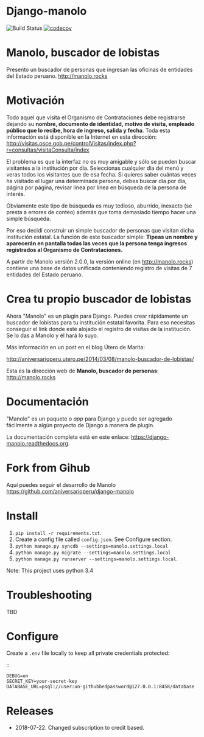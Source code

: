 Django-manolo
=============

![Build Status](https://github.com/manolo-rocks/django-manolo/actions/workflows/django.yml/badge.svg)
[![codecov](https://codecov.io/gh/manolo-rocks/django-manolo/graph/badge.svg?token=aKdFd6bjIu)](https://codecov.io/gh/manolo-rocks/django-manolo)

Manolo, buscador de lobistas
============================

Presento un buscador de personas que ingresan las oficinas de
entidades del Estado peruano.
http://manolo.rocks

Motivación
==========

Todo aquel que visita el Organismo de Contrataciones debe registrarse
dejando su **nombre, documento de identidad, motivo de visita, empleado
público que lo recibe, hora de ingreso, salida y fecha**. Toda esta
información está disponible en la Internet en esta dirección:
http://visitas.osce.gob.pe/controlVisitas/index.php?r=consultas/visitaConsulta/index

El problema es que la interfaz no es muy amigable y sólo se pueden
buscar visitantes a la institución por día. Seleccionas cualquier día
del menú y veras todos los visitantes que de esa fecha. Si quieres saber
cuántas veces ha visitado el lugar una determinada persona, debes buscar
día por día, página por página, revisar línea por línea en búsqueda de
la persona de interés.

Obviamente este tipo de búsqueda es muy tedioso, aburrido, inexacto (se
presta a errores de conteo) además que toma demasiado tiempo hacer una
simple búsqueda.

Por eso decidí construir un simple buscador de personas que visitan
dicha institución estatal. La función de este buscador simple: **Tipeas
un nombre y aparecerán en pantalla todas las veces que la persona tenga
ingresos registrados al Organismo de Contrataciones.**

A partir de Manolo versión 2.0.0, la versión online (en http://manolo.rocks)
contiene una base de datos unificada conteniendo registro de visitas de 7
entidades del Estado peruano.

Crea tu propio buscador de lobistas
===================================
Ahora "Manolo" es un plugin para Django. Puedes crear rápidamente un
buscador de lobistas para tu institución estatal favorita. Para eso
necesitas conseguir el link donde esté alojado el registro de visitas de la
institución. Se lo das a Manolo y él hará lo suyo.

Más información en un post en el blog Útero de Marita:

http://aniversarioperu.utero.pe/2014/03/08/manolo-buscador-de-lobistas/

Esta es la dirección web de **Manolo, buscador de personas**:
http://manolo.rocks

Documentación
=============

"Manolo" es un paquete o *app* para Django y puede ser agregado
fácilmente a algún proyecto de Django a manera de plugin.

La documentación completa está en este enlace:
https://django-manolo.readthedocs.org.

Fork from Gihub
==================
Aquí puedes seguir el desarrollo de Manolo
https://github.com/aniversarioperu/django-manolo


Install
=======

1. `pip install -r requirements.txt`.
2. Create a config file called `config.json`. See Configure section.
3. `python manage.py syncdb --settings=manolo.settings.local`
4. `python manage.py migrate --settings=manolo.settings.local`
5. `python manage.py runserver --settings=manolo.settings.local`.

Note: This project uses python 3.4

Troubleshooting
===============
TBD

Configure
=========
Create a `.env` file locally to keep all private credentials protected: 

::

    DEBUG=on
    SECRET_KEY=your-secret-key
    DATABASE_URL=psql://user:un-githubbedpassword@127.0.0.1:8458/database


Releases
========

* 2018-07-22. Changed subscription to credit based.

